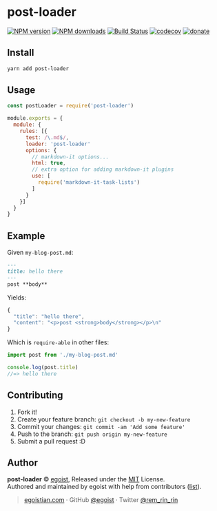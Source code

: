 # post-loader

[![NPM version](https://img.shields.io/npm/v/post-loader.svg?style=flat)](https://npmjs.com/package/post-loader) [![NPM downloads](https://img.shields.io/npm/dm/post-loader.svg?style=flat)](https://npmjs.com/package/post-loader) [![Build Status](https://img.shields.io/circleci/project/egoist/post-loader/master.svg?style=flat)](https://circleci.com/gh/egoist/post-loader) [![codecov](https://codecov.io/gh/egoist/post-loader/branch/master/graph/badge.svg)](https://codecov.io/gh/egoist/post-loader) [![donate](https://img.shields.io/badge/$-donate-ff69b4.svg?maxAge=2592000&style=flat)](https://github.com/egoist/donate)

## Install

```bash
yarn add post-loader
```

## Usage

```js
const postLoader = require('post-loader')

module.exports = {
  module: {
    rules: [{
      test: /\.md$/,
      loader: 'post-loader'
      options: {
        // markdown-it options...
        html: true,
        // extra option for adding markdown-it plugins
        use: [
          require('markdown-it-task-lists')
        ]
      }
    }]
  }
}
```

## Example

Given `my-blog-post.md`:

```markdown
---
title: hello there
---
post **body**
```

Yields:

```js
{
  "title": "hello there",
  "content": "<p>post <strong>body</strong></p>\n"
}
```

Which is `require-able` in other files:

```js
import post from './my-blog-post.md'

console.log(post.title)
//=> hello there
```

## Contributing

1. Fork it!
2. Create your feature branch: `git checkout -b my-new-feature`
3. Commit your changes: `git commit -am 'Add some feature'`
4. Push to the branch: `git push origin my-new-feature`
5. Submit a pull request :D


## Author

**post-loader** © [egoist](https://github.com/egoist), Released under the [MIT](./LICENSE) License.<br>
Authored and maintained by egoist with help from contributors ([list](https://github.com/egoist/post-loader/contributors)).

> [egoistian.com](https://egoistian.com) · GitHub [@egoist](https://github.com/egoist) · Twitter [@rem_rin_rin](https://twitter.com/rem_rin_rin)

